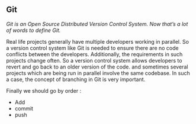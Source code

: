 
## Git 

*Git is an Open Source Distributed Version Control System. Now that’s a lot of words to define Git.*

Real life projects generally have multiple developers working in parallel. So a version control system like Git is needed to ensure there are no code conflicts between the developers.
Additionally, the requirements in such projects change often. So a version control system allows developers to revert and go back to an older version of the code. and sometimes several projects which are being run in parallel involve the same codebase. In such a case, the concept of branching in Git is very important.

Finally we should go by order :
+ Add
+ commit
+ push

